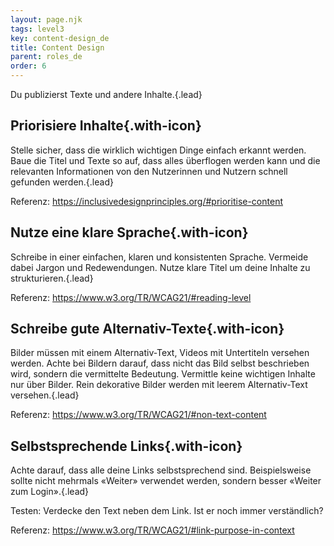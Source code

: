 ```yaml
---
layout: page.njk
tags: level3
key: content-design_de
title: Content Design
parent: roles_de
order: 6
---
```


Du publizierst Texte und andere Inhalte.{.lead}

## <sbb-icon name="circle-tick-medium"></sbb-icon> Priorisiere Inhalte{.with-icon}
Stelle sicher, dass die wirklich wichtigen Dinge einfach erkannt werden. Baue die Titel und Texte so auf, dass alles überflogen werden kann und die relevanten Informationen von den Nutzerinnen und Nutzern schnell gefunden werden.{.lead}

Referenz: <sbb-link variant="inline" type="button" target="_blank" href="https://inclusivedesignprinciples.org/#prioritise-content">https://inclusivedesignprinciples.org/#prioritise-content</sbb-link>

## <sbb-icon name="circle-tick-medium"></sbb-icon> Nutze eine klare Sprache{.with-icon}
Schreibe in einer einfachen, klaren und konsistenten Sprache. Vermeide dabei Jargon und Redewendungen. Nutze klare Titel um deine Inhalte zu strukturieren.{.lead}

Referenz: <sbb-link variant="inline" type="button" target="_blank" href="https://www.w3.org/TR/WCAG21/#reading-level">https://www.w3.org/TR/WCAG21/#reading-level</sbb-link>

## <sbb-icon name="circle-tick-medium"></sbb-icon> Schreibe gute Alternativ-Texte{.with-icon}
Bilder müssen mit einem Alternativ-Text, Videos mit Untertiteln versehen werden. Achte bei Bildern darauf, dass nicht das Bild selbst beschrieben wird, sondern die vermittelte Bedeutung. Vermittle keine wichtigen Inhalte nur über Bilder. Rein dekorative Bilder werden mit leerem Alternativ-Text versehen.{.lead}

Referenz: <sbb-link variant="inline" type="button" target="_blank" href="https://www.w3.org/TR/WCAG21/#non-text-content">https://www.w3.org/TR/WCAG21/#non-text-content</sbb-link>

## <sbb-icon name="circle-tick-medium"></sbb-icon> Selbstsprechende Links{.with-icon}
Achte darauf, dass alle deine Links selbstsprechend sind. Beispielsweise sollte nicht mehrmals «Weiter» verwendet werden, sondern besser «Weiter zum Login».{.lead}

Testen: Verdecke den Text neben dem Link. Ist er noch immer verständlich?

Referenz: <sbb-link variant="inline" type="button" target="_blank" href="https://www.w3.org/TR/WCAG21/#link-purpose-in-context">https://www.w3.org/TR/WCAG21/#link-purpose-in-context</sbb-link>